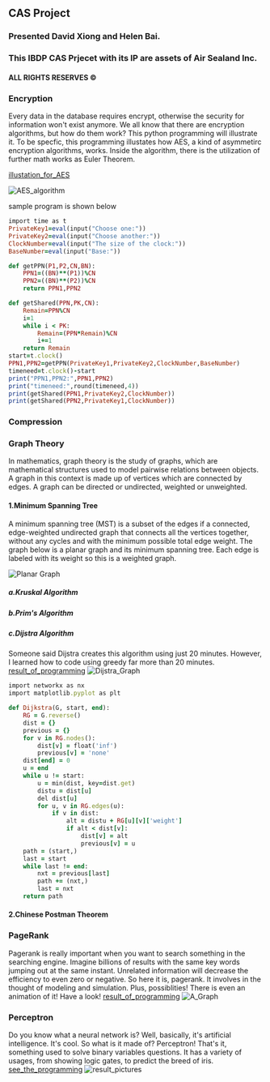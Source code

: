 ## CAS Project 
### Presented David Xiong and Helen Bai. 
### This IBDP CAS Prjecet with its IP are assets of Air Sealand Inc.
#### ALL RIGHTS RESERVES ©

### Encryption
Every data in the database requires encrypt, otherwise the security for information won't exist anymore. We all know that there are encryption algorithms, but how do them work? This python programming will illustrate it. To be specfic, this programming illustates how AES, a kind of asymmetirc encryption algorithms, works. Inside the algorithm, there is the utilization of further math works as Euler Theorem. 

[illustation_for_AES](codings/IllustrationForAES.py)

![AES_algorithm](pictures/AES_illustation.png)

sample program is shown below
```ruby
import time as t
PrivateKey1=eval(input("Choose one:"))
PrivateKey2=eval(input("Choose another:"))
ClockNumber=eval(input("The size of the clock:"))
BaseNumber=eval(input("Base:"))

def getPPN(P1,P2,CN,BN):
    PPN1=((BN)**(P1))%CN
    PPN2=((BN)**(P2))%CN
    return PPN1,PPN2

def getShared(PPN,PK,CN):
    Remain=PPN%CN
    i=1
    while i < PK:
        Remain=(PPN*Remain)%CN
        i+=1
    return Remain
start=t.clock()
PPN1,PPN2=getPPN(PrivateKey1,PrivateKey2,ClockNumber,BaseNumber)
timeneed=t.clock()-start
print("PPN1,PPN2:",PPN1,PPN2)
print("timeneed:",round(timeneed,4))
print(getShared(PPN1,PrivateKey2,ClockNumber))
print(getShared(PPN2,PrivateKey1,ClockNumber))
```
### Compression

### Graph Theory

In mathematics, graph theory is the study of graphs, which are mathematical structures used to model pairwise relations between objects. A graph in this context is made up of vertices which are connected by edges. A graph can be directed or undirected, weighted or unweighted. 

#### 1.Minimum Spanning Tree

A minimum spanning tree (MST) is a subset of the edges if a connected, edge-weighted undirected graph that connects all the vertices together, without any cycles and with the minimum possible total edge weight. The graph below is a planar graph and its minimum spanning tree. Each edge is labeled with its weight so this is a weighted graph. 

![Planar Graph](pictures/600px-Minimum_spanning_tree.png)

##### a.Kruskal Algorithm

##### b.Prim's Algorithm

##### c.Dijstra Algorithm

Someone said Dijstra creates this algorithm using just 20 minutes. However, I learned how to code using greedy far more than 20 minutes. 
[result_of_programming](codings/Dijkstra_v1.py)
![Dijstra_Graph](pictures/Dijkstra_illustration.png)

```ruby
import networkx as nx
import matplotlib.pyplot as plt

def Dijkstra(G, start, end):
    RG = G.reverse()
    dist = {}
    previous = {}
    for v in RG.nodes():
        dist[v] = float('inf')
        previous[v] = 'none'
    dist[end] = 0
    u = end
    while u != start:
        u = min(dist, key=dist.get)
        distu = dist[u]
        del dist[u]
        for u, v in RG.edges(u):
            if v in dist:
                alt = distu + RG[u][v]['weight']
                if alt < dist[v]:
                    dist[v] = alt
                    previous[v] = u
    path = (start,)
    last = start
    while last != end:
        nxt = previous[last]
        path += (nxt,)
        last = nxt
    return path
```

#### 2.Chinese Postman Theorem

### PageRank

Pagerank is really important when you want to search something in the searching engine. Imagine billions of results with the same key words jumping out at the same instant. Unrelated information will decrease the efficiency to even zero or negative. So here it is, pagerank. It involves in the thought of modeling and simulation. Plus, possiblities! There is even an animation of it! Have a look! [result_of_programming](codings/PageRank_test.py)
![A_Graph](pictures/PageRank_illustation.png)

### Perceptron

Do you know what a neural network is? Well, basically, it's artificial intelligence. It's cool. So what is it made of? Perceptron! That's it, something used to solve binary variables questions. It has a variety of usages, from showing logic gates, to predict the breed of iris. [see_the_programming](codings/perception.py)
![result_pictures](pictures/Perceptron_illustration.png)


